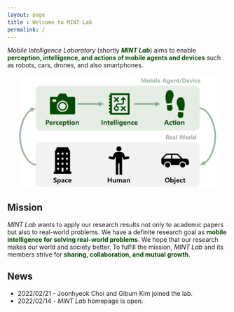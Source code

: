 ```yaml
---
layout: page
title : Welcome to MINT Lab
permalink: /
---
```


_Mobile Intelligence Laboratory_ (shortly **_<span style="color:#034b03">MINT Lab</span>_**) aims to enable **<span style="color:#034b03">perception, intelligence, and actions of mobile agents and devices</span>** such as robots, cars, drones, and also smartphones.

<p align="center"><img src="../mint-lab/research_area.png" width="450px" /></p>


## Mission
_MINT Lab_ wants to apply our research results not only to academic papers but also to real-world problems. We have a definite research goal as **<span style="color:#034b03">mobile intelligence for solving real-world problems</span>**. We hope that our research makes our world and society better. To fulfill the mission, _MINT Lab_ and its members strive for **<span style="color:#034b03">sharing, collaboration, and mutual growth</span>**.

## News
* 2022/02/21 - Joonhyeok Choi and Gibum Kim joined the lab.
* 2022/02/14 - _MINT Lab_ homepage is open.
